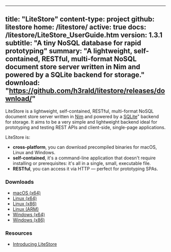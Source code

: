 -----
title: "LiteStore"
content-type: project
github: litestore
home: /litestore/
active: true
docs: /litestore/LiteStore_UserGuide.htm
version: 1.3.1
subtitle: "A tiny NoSQL database for rapid prototyping"
summary: "A lightweight, self-contained, RESTful, multi-format NoSQL document store server written in Nim and powered by a SQLite backend for storage."
download: "https://github.com/h3rald/litestore/releases/download/"
-----

LiteStore is a lightweight, self-contained, RESTful, multi-format NoSQL document store server written in [Nim](http://nim-lang.org) and powered by a [SQLite](http://www.sqlite.org)" backend for storage. It aims to be a very simple and lightweight backend ideal for prototyping and testing REST APIs and client-side, single-page applications. 

LiteStore is:


* **cross-platform**, you can download precompiled binaries for macOS, Linux and Windows.
* **self-contained**, it's a command-line application that doesn't require installing or prerequisites: it's all in a single, small, executable file.
* **RESTful**, you can access it via HTTP &mdash; perfect for prototyping SPAs.

### Downloads

* [macOS (x64)]({{$download}}v{{$version}}/{{$github}}_v{{$version}}_macosx_x64.zip)
* [Linux (x64)]({{$download}}v{{$version}}/{{$github}}_v{{$version}}_linux_x64.zip)
* [Linux (x86)]({{$download}}v{{$version}}/{{$github}}_v{{$version}}_linux_x86.zip)
* [Linux (ARM)]({{$download}}v{{$version}}/{{$github}}_v{{$version}}_linux_arm.zip)
* [Windows (x64)]({{$download}}v{{$version}}/{{$github}}_v{{$version}}_windows_x64.zip)
* [Windows (x86)]({{$download}}v{{$version}}/{{$github}}_v{{$version}}_windows_x86.zip)

### Resources

* [Introducing LiteStore](/articles/litestore/)
